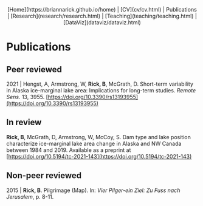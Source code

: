 <center>
[Home](https://briannarick.github.io/home) | [CV](cv/cv.html) | Publications | [Research](research/research.html) | [Teaching](teaching/teaching.html) | [DataViz](dataviz/dataviz.html)
</center>

# Publications

## Peer reviewed
2021 | Hengst, A, Armstrong, W, **Rick, B**, McGrath, D. Short-term variability in Alaska ice-marginal lake area: Implications for long-term studies. *Remote Sens.* 13, 3955. [https://doi.org/10.3390/rs13193955](https://doi.org/10.3390/rs13193955)

## In review
**Rick, B**, McGrath, D, Armstrong, W, McCoy, S. Dam type and lake position characterize ice-marginal lake area change in Alaska and NW Canada between 1984 and 2019. Available as a preprint at [https://doi.org/10.5194/tc-2021-143](https://doi.org/10.5194/tc-2021-143)

## Non-peer reviewed
2015 | **Rick, B**. Pilgrimage (Map). In: *Vier Pilger-ein Ziel: Zu Fuss nach Jerusalem*, p. 8-11.
